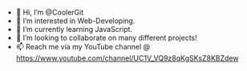 - 👋 Hi, I’m @CoolerGit
- 👀 I’m interested in Web-Developing.
- 🌱 I’m currently learning JavaScript.
- 💞️ I’m looking to collaborate on many different projects!
- 📫 Reach me via my YouTube channel @ https://www.youtube.com/channel/UC1V_VQ9z8qKgSKsZ8KBZdew

<!---
CoolerGit/CoolerGit is a ✨ special ✨ repository because its `README.md` (this file) appears on your GitHub profile.
You can click the Preview link to take a look at your changes.
--->

